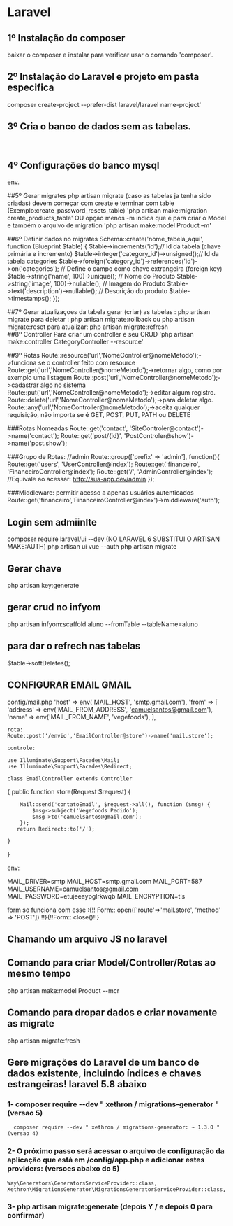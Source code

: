 # Laravel

## 1º Instalação do composer
baixar o composer e instalar para verificar usar o comando 'composer'.
<br>
## 2º Instalação do Laravel e projeto em pasta especifica
composer create-project --prefer-dist laravel/laravel name-project'
<br>
## 3º Cria o banco de dados sem as tabelas.
<br>

## 4º Configurações do banco mysql
env.

##5º Gerar migrates
php artisan migrate (caso as tabelas ja tenha sido criadas)
devem começar com create e terminar com table (Exemplo:create_password_resets_table)
'php artisan make:migration create_products_table' OU
opção menos -m indica que é para criar o Model e também o arquivo de migration
'php artisan make:model Product –m'
<br>

##6º Definir dados no migrates
Schema::create('nome_tabela_aqui', function (Blueprint $table) { 
	$table->increments('id');// Id da tabela (chave primária e incremento)
    $table->integer('category_id')->unsigned();// Id da tabela categories
    $table->foreign('category_id')->references('id')->on('categories'); // Define o campo como chave extrangeira (foreign key)
    $table->string('name', 100)->unique(); // Nome do Produto
    $table->string('image', 100)->nullable(); // Imagem do Produto
    $table->text('description')->nullable(); // Descrição do produto
    $table->timestamps();
});
<br>

##7º Gerar atualizaçoes da tabela
gerar (criar) as tabelas : php artisan migrate
para deletar : php artisan migrate:rollback ou php artisan migrate:reset
para atualizar: php artisan migrate:refresh
<br>
##8º Controller
Para criar um controller e seu CRUD
'php artisan make:controller CategoryController --resource'

##9º Rotas
Route::resource('url','NomeController@nomeMetodo');->funciona se o controller feito com resource
Route::get('url','NomeController@nomeMetodo');->retornar algo, como por exemplo uma listagem
Route::post('url','NomeController@nomeMetodo');->cadastrar algo no sistema
Route::put('url','NomeController@nomeMetodo');->editar algum registro.
Route::delete('url','NomeController@nomeMetodo');->para deletar algo.
Route::any('url','NomeController@nomeMetodo');->aceita qualquer requisição, não importa se é GET, POST, PUT, PATH ou DELETE

###Rotas Nomeadas
Route::get('contact', 'SiteControler@contact')->name('contact');
Route::get('post/{id}', 'PostControler@show')->name('post.show');

###Grupo de Rotas:
//admin
Route::group(['prefix' => 'admin'], function(){
    Route::get('users', 'UserController@index');
    Route::get('financeiro', 'FinanceiroController@index');
    Route::get('/', 'AdminController@index');
    //Equivale ao acessar: http://sua-app.dev/admin
});

###Middleware:
permitir acesso a apenas usuários autenticados
Route::get('financeiro','FinanceiroController@index')->middleware('auth');
<br>

## Login sem admiinlte

composer require laravel/ui --dev (NO LARAVEL 6 SUBSTITUI O ARTISAN MAKE:AUTH)
php artisan ui vue --auth
php artisan migrate

## Gerar chave 

php artisan key:generate

## gerar crud no infyom

php artisan infyom:scaffold aluno --fromTable --tableName=aluno

## para dar o refrech nas tabelas 

$table->softDeletes();

## CONFIGURAR EMAIL GMAIL
   config/mail.php
   'host' => env('MAIL_HOST', 'smtp.gmail.com'),
   'from' => [
        'address' => env('MAIL_FROM_ADDRESS', 'camuelsantos@gmail.com'),
        'name' => env('MAIL_FROM_NAME', 'vegefoods'),
    ],

    rota: 
    Route::post('/envio','EmailController@store')->name('mail.store');

    controle:

    use Illuminate\Support\Facades\Mail;
    use Illuminate\Support\Facades\Redirect;

    class EmailController extends Controller
{
    public function store(Request $request)
    {

        Mail::send('contatoEmail', $request->all(), function ($msg) {
            $msg->subject('Vegefoods Pedido');
            $msg->to('camuelsantos@gmail.com');
        });
       return Redirect::to('/');

    }
}

env:

MAIL_DRIVER=smtp
MAIL_HOST=smtp.gmail.com
MAIL_PORT=587
MAIL_USERNAME=camuelsantos@gmail.com
MAIL_PASSWORD=etujeeaypglrkwqb
MAIL_ENCRYPTION=tls

form so funciona com esse :{!! Form:: open(['route'=>'mail.store', 'method' => 'POST']) !!}{!!Form:: close()!!}

## Chamando um arquivo JS no laravel
   <script type="text/javascript" src="<?php echo asset('public/js/funcao.js')?>"></script>
## Comando para criar Model/Controller/Rotas ao mesmo tempo
   php artisan make:model Product --mcr
## Comando para dropar dados e criar novamente as migrate
   php artisan migrate:fresh
## Gere migrações do Laravel de um banco de dados existente, incluindo índices e chaves estrangeiras! laravel 5.8 abaixo
  ### 1- composer require --dev " xethron / migrations-generator " (versao 5)
      composer require --dev " xethron / migrations-generator: ~ 1.3.0 " (versao 4)
  ### 2- O próximo passo será acessar o arquivo de configuração da aplicação que está em /config/app.php e adicionar estes providers: (versoes abaixo do 5)
   	Way\Generators\GeneratorsServiceProvider::class,
	Xethron\MigrationsGenerator\MigrationsGeneratorServiceProvider::class,
  ###  3- php artisan migrate:generate (depois Y / e depois 0 para confirmar)
